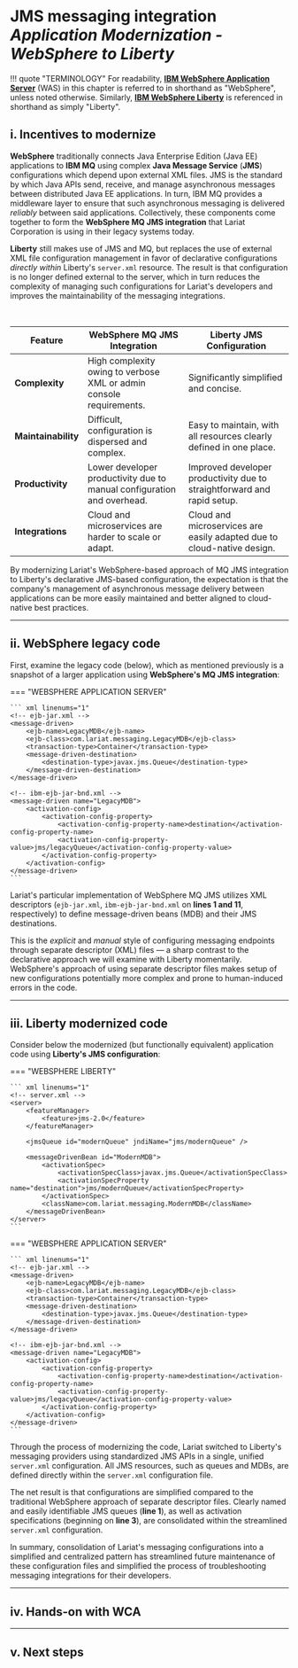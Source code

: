# **JMS messaging integration**</br>*Application Modernization - WebSphere to Liberty*

!!! quote "TERMINOLOGY"
    For readability, <a href="https://www.ibm.com/products/websphere-application-server" target="_blank">**IBM WebSphere Application Server**</a> (WAS) in this chapter is referred to in shorthand as "WebSphere", unless noted otherwise. Similarly, <a href="https://www.ibm.com/products/cloud-pak-for-applications/liberty" target="_blank">**IBM WebSphere Liberty**</a> is referenced in shorthand as simply "Liberty".
    
## **i. Incentives to modernize**

**WebSphere** traditionally connects Java Enterprise Edition (Java EE) applications to **IBM MQ** using complex **Java Message Service** (**JMS**) configurations which depend upon external XML files. JMS is the standard by which Java APIs send, receive, and manage asynchronous messages between distributed Java EE applications. In turn, IBM MQ provides a middleware layer to ensure that such asynchronous messaging is delivered *reliably* between said applications. Collectively, these components come together to form the **WebSphere MQ JMS integration** that Lariat Corporation is using in their legacy systems today.

**Liberty** still makes use of JMS and MQ, but replaces the use of external XML file configuration management in favor of declarative configurations *directly within* Liberty's `server.xml` resource. The result is that configuration is no longer defined external to the server, which in turn reduces the complexity of managing such configurations for Lariat's developers and improves the maintainability of the messaging integrations.

</br>

| Feature | WebSphere MQ JMS Integration | Liberty JMS Configuration |
| - | - | - |
| **Complexity** | High complexity owing to verbose XML or admin console requirements. | Significantly simplified and concise. |
| **Maintainability** | Difficult, configuration is dispersed and complex. | Easy to maintain, with all resources clearly defined in one place. |
| **Productivity** | Lower developer productivity due to manual configuration and overhead. | Improved developer productivity due to straightforward and rapid setup. |
| **Integrations** | Cloud and microservices are harder to scale or adapt. | Cloud and microservices are easily adapted due to cloud-native design. |

By modernizing Lariat's WebSphere-based approach of MQ JMS integration to Liberty's declarative JMS-based configuration, the expectation is that the company's management of asynchronous message delivery between applications can be more easily maintained and better aligned to cloud-native best practices.

---

## **ii. WebSphere legacy code**

First, examine the legacy code (below), which as mentioned previously is a snapshot of a larger application using **WebSphere's MQ JMS integration**:

=== "WEBSPHERE APPLICATION SERVER"

    ``` xml linenums="1"
    <!-- ejb-jar.xml -->
    <message-driven>
        <ejb-name>LegacyMDB</ejb-name>
        <ejb-class>com.lariat.messaging.LegacyMDB</ejb-class>
        <transaction-type>Container</transaction-type>
        <message-driven-destination>
            <destination-type>javax.jms.Queue</destination-type>
        </message-driven-destination>
    </message-driven>

    <!-- ibm-ejb-jar-bnd.xml -->
    <message-driven name="LegacyMDB">
        <activation-config>
            <activation-config-property>
                <activation-config-property-name>destination</activation-config-property-name>
                <activation-config-property-value>jms/legacyQueue</activation-config-property-value>
            </activation-config-property>
        </activation-config>
    </message-driven>
    ```

Lariat's particular implementation of WebSphere MQ JMS utilizes XML descriptors (`ejb-jar.xml`, `ibm-ejb-jar-bnd.xml` on **lines 1 and 11**, respectively) to define message-driven beans (MDB) and their JMS destinations.

This is the *explicit* and *manual* style of configuring messaging endpoints through separate descriptor (XML) files — a sharp contrast to the declarative approach we will examine with Liberty momentarily. WebSphere's approach of using separate descriptor files makes setup of new configurations potentially more complex and prone to human-induced errors in the code.

---

## **iii. Liberty modernized code**

Consider below the modernized (but functionally equivalent) application code using **Liberty's JMS configuration**:

=== "WEBSPHERE LIBERTY"

    ``` xml linenums="1"
    <!-- server.xml -->
    <server>
        <featureManager>
            <feature>jms-2.0</feature>
        </featureManager>

        <jmsQueue id="modernQueue" jndiName="jms/modernQueue" />

        <messageDrivenBean id="ModernMDB">
            <activationSpec>
                <activationSpecClass>javax.jms.Queue</activationSpecClass>
                <activationSpecProperty name="destination">jms/modernQueue</activationSpecProperty>
            </activationSpec>
            <className>com.lariat.messaging.ModernMDB</className>
        </messageDrivenBean>
    </server>
    ```

=== "WEBSPHERE APPLICATION SERVER"

    ``` xml linenums="1"
    <!-- ejb-jar.xml -->
    <message-driven>
        <ejb-name>LegacyMDB</ejb-name>
        <ejb-class>com.lariat.messaging.LegacyMDB</ejb-class>
        <transaction-type>Container</transaction-type>
        <message-driven-destination>
            <destination-type>javax.jms.Queue</destination-type>
        </message-driven-destination>
    </message-driven>

    <!-- ibm-ejb-jar-bnd.xml -->
    <message-driven name="LegacyMDB">
        <activation-config>
            <activation-config-property>
                <activation-config-property-name>destination</activation-config-property-name>
                <activation-config-property-value>jms/legacyQueue</activation-config-property-value>
            </activation-config-property>
        </activation-config>
    </message-driven>
    ```

Through the process of modernizing the code, Lariat switched to Liberty's messaging providers using standardized JMS APIs in a single, unified `server.xml` configuration. All JMS resources, such as queues and MDBs, are defined directly within the `server.xml` configuration file.

The net result is that configurations are simplified compared to the traditional WebSphere approach of separate descriptor files. Clearly named and easily identifiable JMS queues (**line 1**), as well as activation specifications (beginning on **line 3**), are consolidated within the streamlined `server.xml` configuration.

In summary, consolidation of Lariat's messaging configurations into a simplified and centralized pattern has streamlined future maintenance of these configuration files and simplified the process of troubleshooting messaging integrations for their developers.

---

## **iv. Hands-on with WCA**



---

## **v. Next steps**


